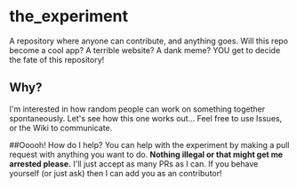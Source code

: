 # the_experiment
A repository where anyone can contribute, and anything goes. Will this repo become a cool app? A terrible website? A dank meme? YOU get to decide the fate of this repository!

## Why?
I'm interested in how random people can work on something together spontaneously. Let's see how this one works out... Feel free to use Issues, or the Wiki to communicate.

##Ooooh! How do I help?
You can help with the experiment by making a pull request with anything you want to do. <b>Nothing illegal or that might get me arrested please.</b> I'll just accept as many PRs as I can. If you behave yourself (or just ask) then I can add you as an contributor!
